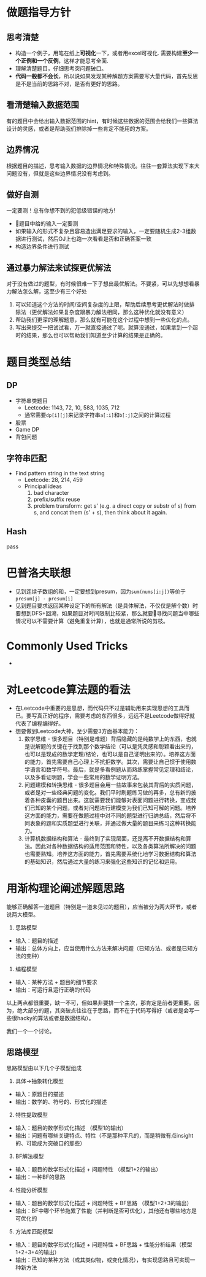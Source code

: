 # 做题指导方针

## 思考清楚

- 构造一个例子，用笔在纸上**可视化**一下，或者用excel可视化.  需要构建**至少一个正例和一个反例**，这样才能思考全面.
- 理解清楚题目，仔细思考突问题破口。
- **代码一般都不会长**，所以说如果发现某种解题方案需要写大量代码，首先反思是不是当前的思路不对，是否有更好的思路。

## 看清楚输入数据范围

有的题目中会给出输入数据范围的hint，有时候这些数据的范围会给我们一些算法设计的灵感，或者是帮助我们排除掉一些肯定不能用的方案。

## 边界情况

根据题目的描述，思考输入数据的边界情况和特殊情况。往往一套算法实现下来大问题没有，但就是这些边界情况没有考虑到。

## 做好自测

一定要测！总有你想不到的犯低级错误的地方!

* 题目中给的输入一定要测
* 如果输入的形式不复杂且容易造出满足要求的输入，一定要随机生成2-3组数据进行测试，然后OJ上也跑一次看看是否和正确答案一致
* 构造边界条件进行测试

## 通过暴力解法来试探更优解法

对于没有做过的题型，有时候很难一下子想出最优解法。不要紧，可以先想想看暴力解法怎么解，这至少有三个好处
1. 可以知道这个方法的时间/空间复杂度的上限，帮助后续思考更优解法时做排除法（更优解法如果复杂度跟暴力解法相同，那么这种优化就没有意义）
1. 帮助我们更深的理解题意，那么就有可能在这个过程中想到一些优化的点。
1. 写出来提交一把试试看，万一就直接通过了呢。就算没通过，如果拿到一个超时的结果，那么也可以帮助我们知道至少计算的结果是正确的。

# 题目类型总结

## DP

* 字符串类题目
  * Leetcode: 1143, 72, 10, 583, 1035, 712
  * 通常需要`dp[i][j]`来记录字符串`a[:i]`和`b[:j]`之间的计算过程
* 股票
* Game DP
* 背包问题

## 字符串匹配

* Find pattern string in the text string
  * Leetcode: 28, 214, 459
  * Principal ideas
    1. bad character
    1. prefix/suffix reuse
    1. problem transform: get s' (e.g. a direct copy or substr of s) from s, and concat them (s' + s), then think about it again.

## Hash

pass

# 巴普洛夫联想

* 见到连续子数组的和，一定要想到presum，因为`sum(nums[i:j])`等价于`presum[j] - presum[i]`
* 见到题目要求返回某种设定下的所有解法（是具体解法，不仅仅是解个数）时要想到DFS+回溯，如果题目对时间限制比较紧，那么就要寻找问题当中哪些情况可以不需要计算（避免重复计算），也就是通常所说的剪枝。

# Commonly Used Tricks

* 

# 对Leetcode算法题的看法

* 在Leetcode中重要的是思想，而代码只不过是辅助用来实现思想的工具而已。要写真正好的程序，需要考虑的东西很多，远远不是Leetcode做得好就代表了编程编得好。
* 想要做到Leetcode大神，至少需要3方面基本能力：
  1. 数学思维 - 很多题目（特别是难题）背后隐藏的是纯数学上的东西，也就是说解题的关键在于找到那个数学结论（可以是凭灵感和聪颖看出来的，也可以是现成的数学定理/结论，也可以是自己证明出来的）。培养这方面的能力，首先需要自己心理上不抗拒数学。其次，需要让自己惯于使用数学语言和数学符号。最后，就是多看例题从而熟练掌握常见定理和结论，以及多看证明题，学会一些常用的数学证明方法。
  1. 问题建模和转换思维 - 很多题目会用一些故事来包装其背后的实质问题，或者是对一些经典问题的变化。我们平时刷题练习做的再多，总有新的披着各种皮囊的题目出来。这就需要我们能够对表面问题进行转换，变成我们已知的某个问题，或者对问题进行建模变为我们已知可解的问题。培养这方面的能力，需要在做题过程中对不同的题型进行归纳总结，然后将不同表象的题和实质题型进行关联，并通过做大量的题目来练习这种转换能力。
  1. 计算机数据结构和算法 - 最终到了实现层面，还是离不开数据结构和算法。因此对各种数据结构的适用范围和特性，以及各类算法所解决的问题也需要熟知。培养这方面的能力，首先需要系统化地学习数据结构和算法的基础知识，然后通过大量的练习来强化这些知识的记忆和运用。


# 用渐构理论阐述解题思路

能够正确解答一道题目（特别是一道未见过的题目），应当被分为两大环节，或者说两大模型。

1. 思路模型
  - 输入：题目的描述
  - 输出：总体方向上，应当使用什么方法来解决问题（已知方法、或者是已知方法的变种）
1. 编程模型
  - 输入：某种方法 + 题目的细节要求
  - 输出：可运行且运行正确的代码

以上两点都很重要，缺一不可，但如果非要排一个主次，那肯定是前者更重要。因为，绝大部分的题，其突破点往往在于思路，而不在于代码写得好（或者是会写一些很hacky的算法或者是数据结构）。

我们一个一个讨论。

## 思路模型

思路模型由以下几个子模型组成

1. 具体->抽象转化模型
  - 输入：原题目的描述
  - 输出：数学的、符号的、形式化的描述
2. 特性提取模型
  - 输入：题目的数学形式化描述 （模型1的输出）
  - 输出：问题有哪些关键特点、特性（不是那种平凡的，而是稍微有点insight的、可能成为突破口的那些）
3. BF解法模型
  - 输入：题目的数学形式化描述 + 问题特性 （模型1+2的输出）
  - 输出：一种BF的思路
4. 性能分析模型
  - 输入：题目的数学形式化描述 + 问题特性 + BF思路 （模型1+2+3的输出）
  - 输出：BF中哪个环节拖累了性能（并判断是否可优化），其他还有哪些地方是可优化的
5. 方法库匹配模型
  - 输入：题目的数学形式化描述 + 问题特性 + BF思路 + 性能分析结果（模型1+2+3+4的输出）
  - 输出：已知的某种方法（或其类似物，或变化情况），有实现思路且可实现一种新方法
